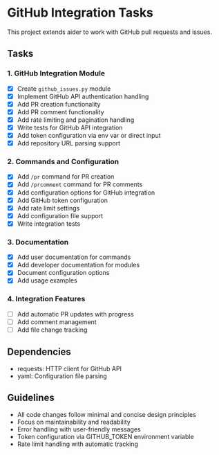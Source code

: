 # GitHub Integration Tasks

This project extends aider to work with GitHub pull requests and issues.

## Tasks

### 1. GitHub Integration Module
- [x] Create `github_issues.py` module
- [x] Implement GitHub API authentication handling
- [x] Add PR creation functionality
- [x] Add PR comment functionality
- [x] Add rate limiting and pagination handling
- [x] Write tests for GitHub API integration
- [x] Add token configuration via env var or direct input
- [x] Add repository URL parsing support

### 2. Commands and Configuration
- [x] Add `/pr` command for PR creation
- [x] Add `/prcomment` command for PR comments
- [x] Add configuration options for GitHub integration
- [x] Add GitHub token configuration
- [x] Add rate limit settings
- [x] Add configuration file support
- [x] Write integration tests

### 3. Documentation
- [x] Add user documentation for commands
- [x] Add developer documentation for modules
- [x] Document configuration options
- [x] Add usage examples

### 4. Integration Features
- [ ] Add automatic PR updates with progress
- [ ] Add comment management
- [ ] Add file change tracking

## Dependencies
- requests: HTTP client for GitHub API
- yaml: Configuration file parsing

## Guidelines
- All code changes follow minimal and concise design principles
- Focus on maintainability and readability
- Error handling with user-friendly messages
- Token configuration via GITHUB_TOKEN environment variable
- Rate limit handling with automatic tracking
